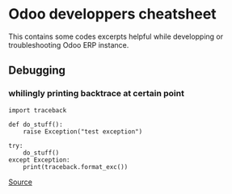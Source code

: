# Odoo developpers cheatsheet
This contains some codes excerpts helpful while developping or troubleshooting Odoo ERP instance.

## Debugging
### whilingly printing backtrace at certain point
```
import traceback

def do_stuff():
    raise Exception("test exception")

try:
    do_stuff()
except Exception:
    print(traceback.format_exc())
```
[Source](https://stackoverflow.com/a/3702847)
